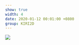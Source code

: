 ```yaml
---
show: true
width: 4
date: 2020-01-12 00:01:00 +0800
group: KIRI2D
---
```

<div>
    <img data-src="{{ '/assets/img/kiri2d/delaunay.png' | relative_url }}" class="lazy w-100 rounded" src="{{ '/assets/img/empty_300x200.png' | relative_url }}">
</div>
